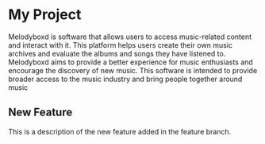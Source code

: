 # My Project
Melodyboxd is software that allows users to access music-related content and interact with it. This platform
helps users create their own music archives and evaluate the albums and songs they have listened to.
Melodyboxd aims to provide a better experience for music enthusiasts and encourage the discovery of new
music. This software is intended to provide broader access to the music industry and bring people together
around music

## New Feature
This is a description of the new feature added in the feature branch.

